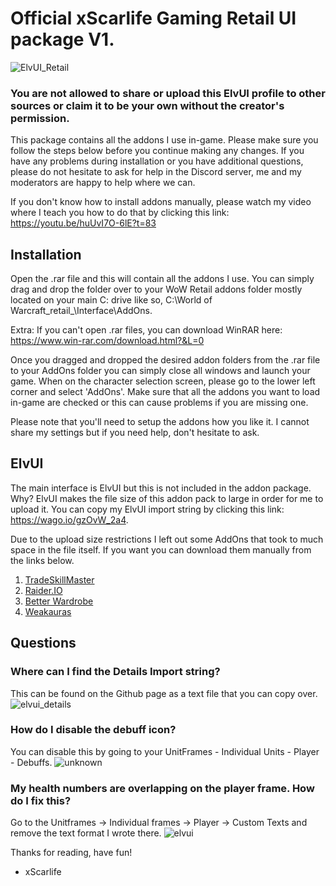 # Official xScarlife Gaming Retail UI package V1. 
![ElvUI_Retail](https://user-images.githubusercontent.com/24465574/180719288-1719fec5-3a2d-419b-a8c1-e7a7a1ff7dc1.png)
### You are not allowed to share or upload this ElvUI profile to other sources or claim it to be your own without the creator's permission.

This package contains all the addons I use in-game. Please make sure you follow the steps below before you continue making any changes. If you have any problems during installation or you have additional questions, please do not hesitate to ask for help in the Discord server, me and my moderators are happy to help where we can.

If you don't know how to install addons manually, please watch my video where I teach you how to do that by clicking this link: https://youtu.be/huUvI7O-6lE?t=83

## Installation
Open the .rar file and this will contain all the addons I use. You can simply drag and drop the folder over to your WoW Retail addons folder mostly located on your main C: drive like so, C:\World of Warcraft\_retail_\Interface\AddOns. 

Extra: If you can't open .rar files, you can download WinRAR here: https://www.win-rar.com/download.html?&L=0

Once you dragged and dropped the desired addon folders from the .rar file to your AddOns folder you can simply close all windows and launch your game. When on the character selection screen, please go to the lower left corner and select 'AddOns'. Make sure that all the addons you want to load in-game are checked or this can cause problems if you are missing one. 

Please note that you'll need to setup the addons how you like it. I cannot share my settings but if you need help, don't hesitate to ask.

## ElvUI
The main interface is ElvUI but this is not included in the addon package. Why? ElvUI makes the file size of this addon pack to large in order for me to upload it. You can copy my ElvUI import string by clicking this link: https://wago.io/gzOvW_2a4.

Due to the upload size restrictions I left out some AddOns that took to much space in the file itself. If you want you can download them manually from the links below.

1) [TradeSkillMaster](https://www.tradeskillmaster.com/install)
2) [Raider.IO](https://www.curseforge.com/wow/addons/raiderio)
3) [Better Wardrobe](https://www.curseforge.com/wow/addons/better-wardrobe-and-transmog)
4) [Weakauras](https://www.curseforge.com/wow/addons/weakauras-2)

## Questions
### Where can I find the Details Import string?
This can be found on the Github page as a text file that you can copy over.
![elvui_details](https://user-images.githubusercontent.com/24465574/180720120-77c6fff1-faed-47ab-8a9c-51302af5bbcc.png)

### How do I disable the debuff icon?
You can disable this by going to your UnitFrames - Individual Units - Player - Debuffs.
![unknown](https://user-images.githubusercontent.com/24465574/180720268-b024b8e6-0355-478b-a43a-4aa8a900338d.png)

###  My health numbers are overlapping on the player frame. How do I fix this?
Go to the Unitframes -> Individual frames -> Player -> Custom Texts and remove the text format I wrote there.
![elvui](https://user-images.githubusercontent.com/24465574/180720602-a640412d-306e-4327-8328-d30df55d3456.png)

Thanks for reading, have fun!

- xScarlife
